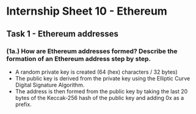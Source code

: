 # Internship Sheet 10 - Ethereum

## Task 1 - Ethereum addresses
### (1a.) How are Ethereum addresses formed? Describe the formation of an Ethereum address step by step.
* A random private key is created (64 (hex) characters / 32 bytes)
* The public key is derived from the private key  using the Elliptic Curve     Digital Signature Algorithm.
* The address is then formed from the public key by taking the last 20 bytes of the Keccak-256 hash of the public key and adding 0x as a prefix.